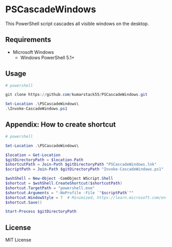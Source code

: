 # PSCascadeWindows

This PowerShell script cascades all visible windows on the desktop.

## Requirements

- Microsoft Windows
  - Windows PowerShell 5.1+

## Usage

```powershell
# powershell

git clone https://github.com/kumarstack55/PSCascadeWindows.git

Set-Location .\PSCascadeWindows\
.\Invoke-CascadeWindows.ps1
```

## Appendix: How to create shortcut

```powershell
# powershell

Set-Location .\PSCascadeWindows\

$location = Get-Location
$gitDirectoryPath = $location.Path
$shortcutPath = Join-Path $gitDirectoryPath "PSCascadeWindows.lnk"
$scriptPath = Join-Path $gitDirectoryPath "Invoke-CascadeWindows.ps1"

$wshShell = New-Object -ComObject WScript.Shell
$shortcut = $wshShell.CreateShortcut($shortcutPath)
$shortcut.TargetPath = "powershell.exe"
$shortcut.Arguments = "-NoProfile -File `"$scriptPath`""
$shortcut.WindowStyle = 7  # Minimized, https://learn.microsoft.com/en-us/troubleshoot/windows-client/admin-development/create-desktop-shortcut-with-wsh
$shortcut.Save()

Start-Process $gitDirectoryPath
```

## License

MIT License
